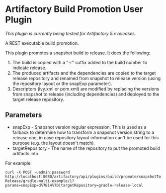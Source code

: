 Artifactory Build Promotion User Plugin
=======================================

*This plugin is currently being tested for Artifactory 5.x releases.*

A REST executable build promotion.

This plugin promotes a snapshot build to release. It does the following:

1. The build is copied with a "-r" suffix added to the build number to indicate
   release.
2. The produced artifacts and the dependencies are copied to the target release
   repository and renamed from snapshot to release version (using the repository
   layout or the snapExp parameter).
3. Descriptors (ivy.xml or pom.xml) are modified by replacing the versions from
   snapshot to release (including dependencies) and deployed to the target
   release repository.

Parameters
----------

- snapExp - Snapshot version regular expression. This is used as a fallback to
  determine how to transform a snapshot version string to a release one, in case
  repository layout information can't be used for this purpose (e.g. the layout
  doesn't match).
- targetRepository - The name of the repository to put the promoted build
  artifacts into.

For example:

`curl -X POST -uadmin:password http://localhost:8080/artifactory/api/plugins/build/promote/snapshotToRelease/gradle-multi-example/1?params=snapExp=d%7B14%7D|targetRepository=gradle-release-local`
